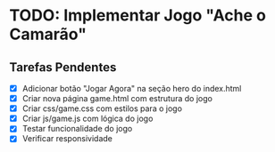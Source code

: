 # TODO: Implementar Jogo "Ache o Camarão"

## Tarefas Pendentes
- [x] Adicionar botão "Jogar Agora" na seção hero do index.html
- [x] Criar nova página game.html com estrutura do jogo
- [x] Criar css/game.css com estilos para o jogo
- [x] Criar js/game.js com lógica do jogo
- [x] Testar funcionalidade do jogo
- [x] Verificar responsividade
